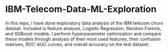 # IBM-Telecom-Data-ML-Exploration
In this repo, I have done exploratory data analysis of the IBM telecom churn dataset.  Included is feature analysis, Logistic Regression, Random Forests, and XGBoost models.  I perform hyperparameter optimization and compare these models through analysis of their most used features, their confusion matrixes, ROC-AUC curves, and overall accuracy on the test dataset.
